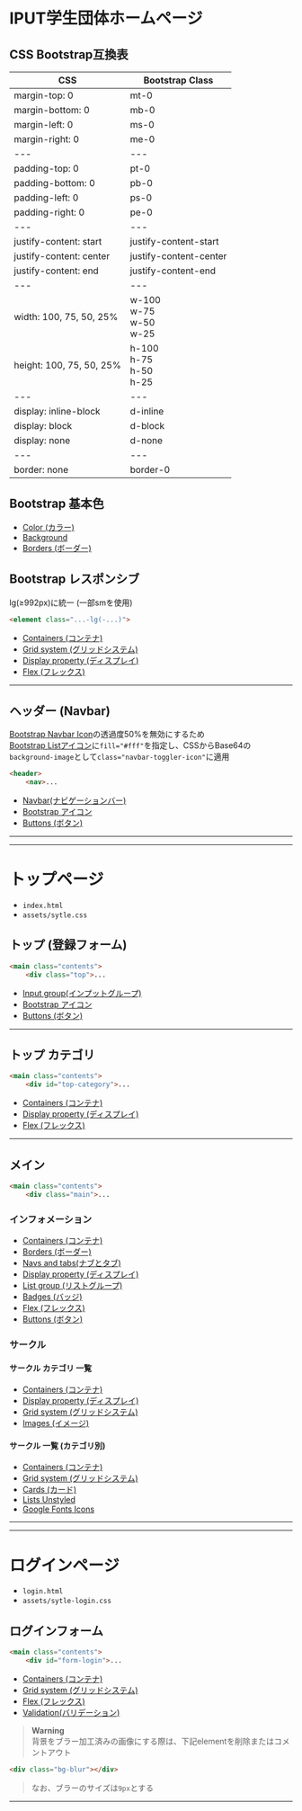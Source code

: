 # IPUT学生団体ホームページ

## CSS Bootstrap互換表
| CSS | Bootstrap Class |
| --- | --- |
| margin-top: 0     | mt-0 |
| margin-bottom: 0  | mb-0 |
| margin-left: 0    | ms-0 |
| margin-right: 0   | me-0 |
| --- | --- |
| padding-top: 0    | pt-0 |
| padding-bottom: 0 | pb-0 |
| padding-left: 0   | ps-0 |
| padding-right: 0  | pe-0 |
| --- | --- |
| justify-content: start  | justify-content-start  |
| justify-content: center | justify-content-center |
| justify-content: end    | justify-content-end    |
| --- | --- |
| width: 100, 75, 50, 25%  | w-100<br>w-75<br>w-50<br>w-25 |
| height: 100, 75, 50, 25% | h-100<br>h-75<br>h-50<br>h-25 |
| --- | --- |
| display: inline-block | d-inline |
| display: block        | d-block  |
| display: none         | d-none   |
| --- | --- |
| border: none | border-0 |


## Bootstrap 基本色
- [Color (カラー)](https://getbootstrap.jp/docs/5.0/utilities/colors/)
- [Background](https://getbootstrap.jp/docs/5.0/utilities/background/)
- [Borders (ボーダー)](https://getbootstrap.jp/docs/5.0/utilities/borders/)

## Bootstrap レスポンシブ
lg(≥992px)に統一 (一部smを使用)
```html
<element class="...-lg(-...)">
```
- [Containers (コンテナ)](https://getbootstrap.jp/docs/5.0/layout/containers/)
- [Grid system (グリッドシステム)](https://getbootstrap.jp/docs/5.0/layout/grid/)
- [Display property (ディスプレイ)](https://getbootstrap.jp/docs/5.0/utilities/display/)
- [Flex (フレックス)](https://getbootstrap.jp/docs/5.0/utilities/flex/)

***

## ヘッダー (Navbar)
[Bootstrap Navbar Icon](https://getbootstrap.jp/docs/5.0/components/navbar/#external-content)の透過度50%を無効にするため\
[Bootstrap Listアイコン](https://icons.getbootstrap.jp/icons/list/)に`fill="#fff"`を指定し、CSSからBase64の`background-image`として`class="navbar-toggler-icon"`に適用
```html
<header>
    <nav>...
```
- [Navbar(ナビゲーションバー)](https://getbootstrap.jp/docs/5.0/components/navbar/)
- [Bootstrap アイコン](https://icons.getbootstrap.jp/)
- [Buttons (ボタン)](https://getbootstrap.jp/docs/5.0/components/buttons/)

***
***

# トップページ
- `index.html`
- `assets/sytle.css`

## トップ (登録フォーム)
```html
<main class="contents">
    <div class="top">...
```
- [Input group(インプットグループ)](https://getbootstrap.jp/docs/5.0/forms/input-group/)
- [Bootstrap アイコン](https://icons.getbootstrap.jp/)
- [Buttons (ボタン)](https://getbootstrap.jp/docs/5.0/components/buttons/)

***

## トップ カテゴリ
```html
<main class="contents">
    <div id="top-category">...
```
- [Containers (コンテナ)](https://getbootstrap.jp/docs/5.0/layout/containers/)
- [Display property (ディスプレイ)](https://getbootstrap.jp/docs/5.0/utilities/display/)
- [Flex (フレックス)](https://getbootstrap.jp/docs/5.0/utilities/flex/)

***

## メイン
```html
<main class="contents">
    <div class="main">...
```

### インフォメーション
- [Containers (コンテナ)](https://getbootstrap.jp/docs/5.0/layout/containers/)
- [Borders (ボーダー)](https://getbootstrap.jp/docs/5.0/utilities/borders/)
- [Navs and tabs(ナブとタブ)](https://getbootstrap.jp/docs/5.0/components/navs-tabs/)
- [Display property (ディスプレイ)](https://getbootstrap.jp/docs/5.0/utilities/display/)
- [List group (リストグループ)](https://getbootstrap.jp/docs/5.0/components/list-group/)
- [Badges (バッジ)](https://getbootstrap.jp/docs/5.0/components/badge/)
- [Flex (フレックス)](https://getbootstrap.jp/docs/5.0/utilities/flex/)
- [Buttons (ボタン)](https://getbootstrap.jp/docs/5.0/components/buttons/)


### サークル
#### サークル カテゴリ 一覧
- [Containers (コンテナ)](https://getbootstrap.jp/docs/5.0/layout/containers/)
- [Display property (ディスプレイ)](https://getbootstrap.jp/docs/5.0/utilities/display/)
- [Grid system (グリッドシステム)](https://getbootstrap.jp/docs/5.0/layout/grid/)
- [Images (イメージ)](https://getbootstrap.jp/docs/5.0/content/images/#responsive-images)

#### サークル 一覧 (カテゴリ別)
- [Containers (コンテナ)](https://getbootstrap.jp/docs/5.0/layout/containers/)
- [Grid system (グリッドシステム)](https://getbootstrap.jp/docs/5.0/layout/grid/)
- [Cards (カード)](https://getbootstrap.jp/docs/5.0/components/card/)
- [Lists Unstyled](https://getbootstrap.jp/docs/5.0/content/typography/#lists)
- [Google Fonts Icons](https://fonts.google.com/icons)

***
***

# ログインページ
- `login.html`
- `assets/sytle-login.css`

## ログインフォーム
```html
<main class="contents">
    <div id="form-login">...
```
- [Containers (コンテナ)](https://getbootstrap.jp/docs/5.0/layout/containers/)
- [Grid system (グリッドシステム)](https://getbootstrap.jp/docs/5.0/layout/grid/)
- [Flex (フレックス)](https://getbootstrap.jp/docs/5.0/utilities/flex/)
- [Validation(バリデーション)](https://getbootstrap.jp/docs/5.0/forms/validation/#server-side)
> **Warning**\
> 背景をブラー加工済みの画像にする際は、下記elementを削除またはコメントアウト
```html
<div class="bg-blur"></div>
```
> なお、ブラーのサイズは`9px`とする

***
